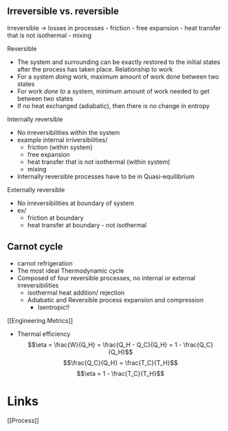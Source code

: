 ## Irreversible vs. reversible
Irreversible -> losses in processes
	- friction
	- free expansion
	- heat transfer that is not isothermal
	- mixing
	
Reversible
- The system and surrounding can be exactly restored to the initial states after the process has taken place. 
Relationship to work
- For a system *doing* work, maximum amount of work done between two states
- For work *done to* a system, minimum amount of work needed to get between two states
- If no heat exchanged (adiabatic), then there is no change in entropy


Internally reversible
- No irreversibilities *within* the system
- example internal irriversibilities/
	- friction (within system)
	- free expansion
	- heat transfer that is not isothermal (within system)
	- mixing
- Internally reversible processes have to be in Quasi-equilibrium

Externally reversible
- No irreversibilities at boundary of system
- ex/ 
	- friction at boundary
	- heat transfer at boundary - not isothermal


## Carnot cycle
- carnot refrigeration
- The most ideal Thermodynamic cycle
- Composed of four reversible processes, no internal or external irreversibilities
	- isothermal heat addition/ rejection
	- Adiabatic and Reversible process expansion and compression 
		- Isentropic!!

[[Engineering Metrics]]
- Thermal efficiency
$$\eta = \frac{W}{Q_H} = \frac{Q_H - Q_C}{Q_H} = 1 - \frac{Q_C}{Q_H}$$
$$\frac{Q_C}{Q_H} = \frac{T_C}{T_H}$$
$$\eta = 1 - \frac{T_C}{T_H}$$

# Links
[[Process]]